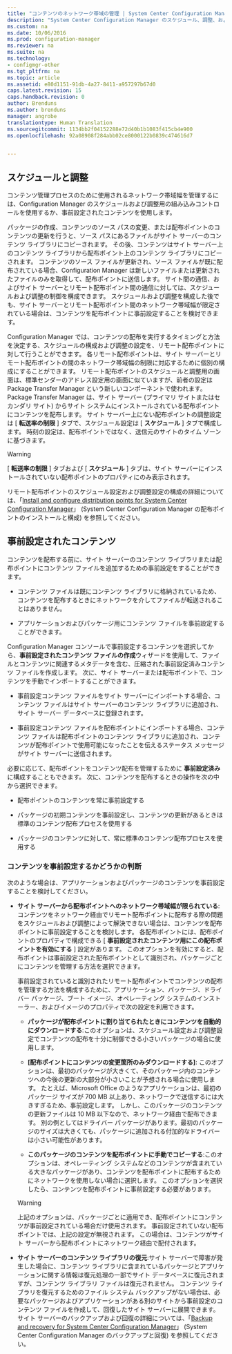 ```yaml
---
title: "コンテンツのネットワーク帯域の管理 | System Center Configuration Manager"
description: "System Center Configuration Manager のスケジュール、調整、および事前設定されたコンテンツを構成します。"
ms.custom: na
ms.date: 10/06/2016
ms.prod: configuration-manager
ms.reviewer: na
ms.suite: na
ms.technology:
- configmgr-other
ms.tgt_pltfrm: na
ms.topic: article
ms.assetid: e80d1151-91db-4a27-8411-a957297b67d0
caps.latest.revision: 15
caps.handback.revision: 0
author: Brenduns
ms.author: brenduns
manager: angrobe
translationtype: Human Translation
ms.sourcegitcommit: 1134bb2f04152288e72d40b1b1083f415cb4e900
ms.openlocfilehash: 92a08908f284abb02ce8000122b0839c474616d7


---
```


##  <a name="a-namebkmkplanningforthrottlingascheduling-and-throttling"></a><a name="BKMK_PlanningForThrottling"></a>スケジュールと調整  
 コンテンツ管理プロセスのために使用されるネットワーク帯域幅を管理するには、Configuration Manager のスケジュールおよび調整用の組み込みコントロールを使用するか、事前設定されたコンテンツを使用します。  

 パッケージの作成、コンテンツのソース パスの変更、または配布ポイントのコンテンツの更新を行うと、ソース パスにあるファイルがサイト サーバーのコンテンツ ライブラリにコピーされます。 その後、コンテンツはサイト サーバー上のコンテンツ ライブラリから配布ポイント上のコンテンツ ライブラリにコピーされます。 コンテンツのソース ファイルが更新され、ソース ファイルが既に配布されている場合、Configuration Manager は新しいファイルまたは更新されたファイルのみを取得して、配布ポイントに送信します。 サイト間の通信、およびサイト サーバーとリモート配布ポイント間の通信に対しては、スケジュールおよび調整の制御を構成できます。 スケジュールおよび調整を構成した後でも、サイト サーバーとリモート配布ポイント間のネットワーク帯域幅が限定されている場合は、コンテンツを配布ポイントに事前設定することを検討できます。  

 Configuration Manager では、コンテンツの配布を実行するタイミングと方法を決定する、スケジュールの構成および調整の設定を、リモート配布ポイントに対して行うことができます。 各リモート配布ポイントは、サイト サーバーとリモート配布ポイントの間のネットワーク帯域幅の制限に対応するために個別の構成にすることができます。 リモート配布ポイントのスケジュールと調整用の画面は、標準センダーのアドレス設定用の画面に似ていますが、前者の設定は Package Transfer Manager という新しいコンポーネントで使われます。 Package Transfer Manager は、サイト サーバー (プライマリ サイトまたはセカンダリ サイト) からサイト システムにインストールされている配布ポイントにコンテンツを配布します。 サイト サーバー上にない配布ポイントの調整設定は [ **転送率の制限** ] タブで、スケジュール設定は [ **スケジュール** ] タブで構成します。 時刻の設定は、配布ポイントではなく、送信元のサイトのタイム ゾーンに基づきます。  

> [!WARNING]  
>  [ **転送率の制限** ] タブおよび [ **スケジュール** ] タブは、サイト サーバーにインストールされていない配布ポイントのプロパティにのみ表示されます。  

リモート配布ポイントのスケジュール設定および調整設定の構成の詳細については、「[Install and configure distribution points for System Center Configuration Manager](/sccm/core/servers/deploy/configure/install-and-configure-distribution-points)」 (System Center Configuration Manager の配布ポイントのインストールと構成) を参照してください。  

##  <a name="a-namebkmkprestagingcontentaprestaged-content"></a><a name="BKMK_PrestagingContent"></a>事前設定されたコンテンツ  
 コンテンツを配布する前に、サイト サーバーのコンテンツ ライブラリまたは配布ポイントにコンテンツ ファイルを追加するための事前設定をすることができます。  

-   コンテンツ ファイルは既にコンテンツ ライブラリに格納されているため、コンテンツを配布するときにネットワークを介してファイルが転送されることはありません。  

-   アプリケーションおよびパッケージ用にコンテンツ ファイルを事前設定することができます。  

Configuration Manager コンソールで事前設定するコンテンツを選択してから、**事前設定されたコンテンツ ファイルの作成**ウィザードを使用して、ファイルとコンテンツに関連するメタデータを含む、圧縮された事前設定済みコンテンツ ファイルを作成します。 次に、サイト サーバーまたは配布ポイントで、コンテンツを手動でインポートすることができます。  

-   事前設定コンテンツ ファイルをサイト サーバーにインポートする場合、コンテンツ ファイルはサイト サーバーのコンテンツ ライブラリに追加され、サイト サーバー データベースに登録されます。  

-   事前設定コンテンツ ファイルを配布ポイントにインポートする場合、コンテンツ ファイルは配布ポイントのコンテンツ ライブラリに追加され、コンテンツが配布ポイントで使用可能になったことを伝えるステータス メッセージがサイト サーバーに送信されます。  

必要に応じて、配布ポイントをコンテンツ配布を管理するために **事前設定済み** に構成することもできます。 次に、コンテンツを配布するときの操作を次の中から選択できます。  

-   配布ポイントのコンテンツを常に事前設定する  

-   パッケージの初期コンテンツを事前設定し、コンテンツの更新があるときは標準のコンテンツ配布プロセスを使用する  

-   パッケージのコンテンツに対して、常に標準のコンテンツ配布プロセスを使用する  

###  <a name="a-namebkmkdeterminetoprestagecontentadetermine-whether-to-prestage-content"></a><a name="BKMK_DetermineToPrestageContent"></a>コンテンツを事前設定するかどうかの判断  
 次のような場合は、アプリケーションおよびパッケージのコンテンツを事前設定することを検討してください。  

-   **サイト サーバーから配布ポイントへのネットワーク帯域幅が限られている**:コンテンツをネットワーク経由でリモート配布ポイントに配布する際の問題をスケジュールおよび調整によって解決できない場合は、コンテンツを配布ポイントに事前設定することを検討します。 各配布ポイントには、配布ポイントのプロパティで構成できる [ **事前設定されたコンテンツ用にこの配布ポイントを有効にする** ] 設定があります。 このオプションを有効にすると、配布ポイントは事前設定された配布ポイントとして識別され、パッケージごとにコンテンツを管理する方法を選択できます。  

     事前設定されていると識別されたリモート配布ポイントでコンテンツの配布を管理する方法を構成するために、アプリケーション、パッケージ、ドライバー パッケージ、ブート イメージ、オペレーティング システムのインストーラー、およびイメージのプロパティで次の設定を利用できます。  

    -   **パッケージが配布ポイントに割り当てられたときにコンテンツを自動的にダウンロードする**:このオプションは、スケジュール設定および調整設定でコンテンツの配布を十分に制御できる小さいパッケージの場合に使用します。  

    -   **[配布ポイントにコンテンツの変更箇所のみダウンロードする]**: このオプションは、最初のパッケージが大きくて、そのパッケージ内のコンテンツへの今後の更新の大部分が小さいことが予想される場合に使用します。 たとえば、Microsoft Office のようなアプリケーションは、最初のパッケージ サイズが 700 MB 以上あり、ネットワークで送信するには大きすぎるため、事前設定します。 しかし、このパッケージのコンテンツの更新ファイルは 10 MB 以下なので、ネットワーク経由で配布できます。 別の例としてはドライバー パッケージがあります。最初のパッケージのサイズは大きくても、パッケージに追加される付加的なドライバーは小さい可能性があります。  

    -   **このパッケージのコンテンツを配布ポイントに手動でコピーする**:このオプションは、オペレーティング システムなどのコンテンツが含まれている大きなパッケージがあり、コンテンツを配布ポイントに配布するためにネットワークを使用しない場合に選択します。 このオプションを選択したら、コンテンツを配布ポイントに事前設定する必要があります。  

    > [!WARNING]  
    >  上記のオプションは、パッケージごとに適用でき、配布ポイントにコンテンツが事前設定されている場合だけ使用されます。 事前設定されていない配布ポイントでは、上記の設定が無視されます。 この場合は、コンテンツがサイト サーバーから配布ポイントにネットワーク経由で配付されます。  

-   **サイト サーバーのコンテンツ ライブラリの復元**:サイト サーバーで障害が発生した場合に、コンテンツ ライブラリに含まれているパッケージとアプリケーションに関する情報は復元処理の一部でサイト データベースに復元されますが、コンテンツ ライブラリ ファイルは復元されません。 コンテンツ ライブラリを復元するためのファイル システム バックアップがない場合は、必要なパッケージおよびアプリケーションがある別のサイトから事前設定のコンテンツ ファイルを作成して、回復したサイト サーバーに展開できます。 サイト サーバーのバックアップおよび回復の詳細については、「[Backup and recovery for System Center Configuration Manager](/sccm/protect/understand/backup-and-recovery)」 (System Center Configuration Manager のバックアップと回復) を参照してください。  



<!--HONumber=Nov16_HO1-->


